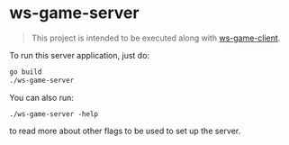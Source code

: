 # ws-game-server

> This project is intended to be executed along with [ws-game-client](https://github.com/thzoid/ws-game-client).

To run this server application, just do:

```sh
go build
./ws-game-server
```

You can also run:

```
./ws-game-server -help
```

to read more about other flags to be used to set up the server.
